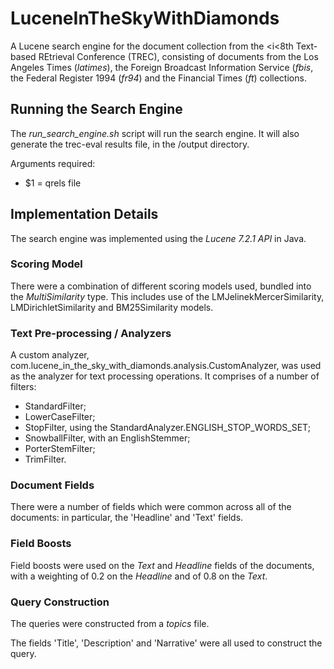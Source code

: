 # LuceneInTheSkyWithDiamonds

A Lucene search engine for the document collection from the <i<8th Text-based REtrieval Conference (TREC)</i>, consisting of documents from the Los Angeles Times (<i>latimes</i>), the Foreign Broadcast Information Service (<i>fbis</i>, the Federal Register 1994 (<i>fr94</i>) and the Financial Times (<i>ft</i>) collections.

## Running the Search Engine
The <i>run_search_engine.sh</i> script will run the search engine. It will also generate the trec-eval results file, in the /output directory.

Arguments required:
* $1 = qrels file

## Implementation Details
The search engine was implemented using the <i>Lucene 7.2.1 API</i> in Java.

### Scoring Model
There were a combination of different scoring models used, bundled into the <i>MultiSimilarity</i> type. This includes use of the LMJelinekMercerSimilarity, LMDirichletSimilarity and BM25Similarity models.

### Text Pre-processing / Analyzers
A custom analyzer, com.lucene_in_the_sky_with_diamonds.analysis.CustomAnalyzer, was used as the analyzer for text processing operations. It comprises of a number of filters:
* StandardFilter;
* LowerCaseFilter;
* StopFilter, using the StandardAnalyzer.ENGLISH_STOP_WORDS_SET;
* SnowballFilter, with an EnglishStemmer;
* PorterStemFilter;
* TrimFilter.


### Document Fields
There were a number of fields which were common across all of the documents: in particular, the 'Headline' and 'Text' fields.

### Field Boosts
Field boosts were used on the <i>Text</i> and <i>Headline</i> fields of the documents, with a weighting of 0.2 on the <i>Headline</i> and of 0.8 on the <i>Text</i>.

### Query Construction
The queries were constructed from a <i>topics</i> file.

The fields 'Title', 'Description' and 'Narrative' were all used to construct the query.

